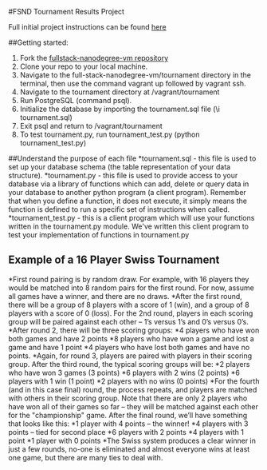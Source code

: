 #FSND Tournament Results Project

Full initial project instructions can be found 
[here](https://docs.google.com/document/d/16IgOm4XprTaKxAa8w02y028oBECOoB1EI1ReddADEeY/pub?embedded=true)

##Getting started:

1. Fork the [fullstack-nanodegree-vm repository](https://github.com/udacity/fullstack-nanodegree-vm)
2. Clone your repo to your local machine.
3. Navigate to the full-stack-nanodegree-vm/tournament directory in the terminal, then use the command vagrant up followed by vagrant ssh.
4. Navigate to the tournament directory at /vagrant/tournament
5. Run PostgreSQL (command psql).
6. Initialize the database by importing the tournament.sql file (\i tournament.sql)
7. Exit psql and return to /vagrant/tournament
8. To test tournament.py, run tournament_test.py (python tournament_test.py)

##Understand the purpose of each file
*tournament.sql  - this file is used to set up your database schema (the table representation of your data structure).
*tournament.py - this file is used to provide access to your database via a library of functions which can add, delete or query data in your database to another python program (a client program). Remember that when you define a function, it does not execute, it simply means the function is defined to run a specific set of instructions when called.
*tournament_test.py - this is a client program which will use your functions written in the tournament.py module. We've written this client program to test your implementation of functions in tournament.py


## Example of a 16 Player Swiss Tournament
*First round pairing is by random draw. For example, with 16 players they would be matched into 8 random pairs for the first round. For now, assume all games have a winner, and there are no draws.
*After the first round, there will be a group of 8 players with a score of 1 (win), and a group of 8 players with a score of 0 (loss). For the 2nd round, players in each scoring group will be paired against each other – 1’s versus 1’s and 0’s versus 0’s.
*After round 2, there will be three scoring groups:
 *4 players who have won both games and have 2 points
 *8 players who have won a game and lost a game and have 1 point
 *4 players who have lost both games and have no points.
*Again, for round 3, players are paired with players in their scoring group. After the third round, the typical scoring groups will be:
 *2 players who have won 3 games (3 points)
 *6 players with 2 wins (2 points)
 *6 players with 1 win (1 point)
 *2 players with no wins (0 points)
*For the fourth (and in this case final) round, the process repeats, and players are matched with others in their scoring group. Note that there are only 2 players who have won all of their games so far – they will be matched against each other for the "championship" game. After the final round, we’ll have something that looks like this:
 *1 player with 4 points – the winner!
 *4 players with 3 points – tied for second place
 *6 players with 2 points
 *4 players with 1 point
 *1 player with 0 points
*The Swiss system produces a clear winner in just a few rounds, no-one is eliminated and almost everyone wins at least one game, but there are many ties to deal with.
